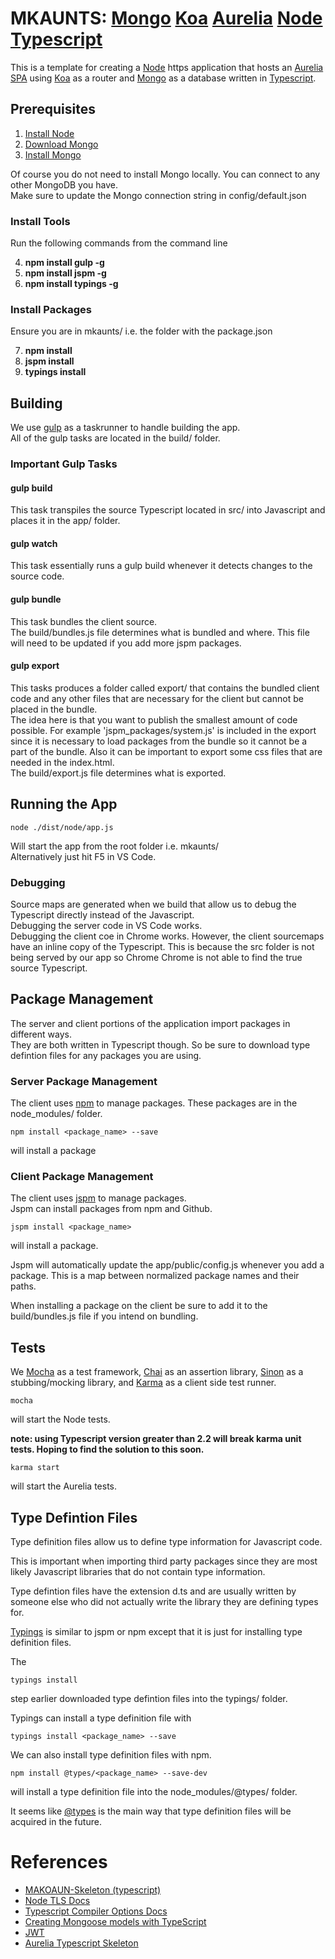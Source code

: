 # MKAUNTS: [Mongo](https://www.mongodb.com/) [Koa](http://koajs.com/) [Aurelia](http://aurelia.io/) [Node](https://nodejs.org/en/) [Typescript](https://www.typescriptlang.org/)

This is a template for creating a [Node](https://nodejs.org/en/) https application that hosts an [Aurelia](http://aurelia.io/) [SPA](https://en.wikipedia.org/wiki/Single-page_application) using [Koa](http://koajs.com/) as a router and [Mongo](https://www.mongodb.com/) as a database written in [Typescript](https://www.typescriptlang.org/).

## Prerequisites

1. [Install Node](https://nodejs.org)
2. [Download Mongo](https://www.mongodb.com/download-center?jmp=nav#community)
3. [Install Mongo](https://docs.mongodb.com/manual/administration/install-community/)

Of course you do not need to install Mongo locally. You can connect to any other MongoDB you have. <br>
Make sure to update the Mongo connection string in config/default.json

### Install Tools

Run the following commands from the command line

4. **npm install gulp -g**
5. **npm install jspm -g**
6. **npm install typings -g**

### Install Packages
Ensure you are in mkaunts/ i.e. the folder with the package.json

7. **npm install**
8. **jspm install**
9. **typings install**

## Building
We use [gulp](http://gulpjs.com/) as a taskrunner to handle building the app. <br>
All of the gulp tasks are located in the build/ folder. <br>

### Important Gulp Tasks
#### gulp build
This task transpiles the source Typescript located in src/ into Javascript and places it in the app/ folder.

#### gulp watch
This task essentially runs a gulp build whenever it detects changes to the source code.

#### gulp bundle
This task bundles the client source. <br>
The build/bundles.js file determines what is bundled and where. This file will need to be updated if you add more jspm packages.

#### gulp export
This tasks produces a folder called export/ that contains the bundled client code and any other files that are necessary for the client but cannot be placed in the bundle. <br>
The idea here is that you want to publish the smallest amount of code possible.
For example 'jspm_packages/system.js' is included in the export since it is necessary to load packages from the bundle so it cannot be a part of the bundle.
Also it can be important to export some css files that are needed in the index.html.<br>
The build/export.js file determines what is exported.

## Running the App
    node ./dist/node/app.js
Will start the app from the root folder i.e. mkaunts/ <br>
Alternatively just hit F5 in VS Code.

### Debugging
Source maps are generated when we build that allow us to debug the Typescript directly instead of the Javascript. <br>
Debugging the server code in VS Code works. <br>
Debugging the client coe in Chrome works. However, the client sourcemaps have an inline copy of the Typescript. This is because the src folder is not being served by our app so Chrome Chrome is not able to find the true source Typescript.<br>

## Package Management

The server and client portions of the application import packages in different ways. <br>
They are both written in Typescript though. So be sure to download type defintion files for any packages you are using.

### Server Package Management
The client uses [npm](https://www.npmjs.com/) to manage packages. These packages are in the node_modules/ folder.

    npm install <package_name> --save 
will install a package

### Client Package Management
The client uses [jspm](http://jspm.io/) to manage packages. <br>
Jspm can install packages from npm and Github.

    jspm install <package_name>
will install a package.

Jspm will automatically update the app/public/config.js whenever you add a package.
This is a map between normalized package names and their paths. <br>

When installing a package on the client be sure to add it to the build/bundles.js file if you intend on bundling.

## Tests

We [Mocha](https://mochajs.org/) as a test framework, [Chai](http://chaijs.com/) as an assertion library, [Sinon](http://sinonjs.org/) as a stubbing/mocking library, and [Karma](http://karma-runner.github.io/1.0/index.html) as a client side test runner.

    mocha

will start the Node tests.

__note: using Typescript version greater than 2.2 will break karma unit tests. Hoping to find the solution to this soon.__ 

    karma start

will start the Aurelia tests.

## Type Defintion Files
Type definition files allow us to define type information for Javascript code.

This is important when importing third party packages since they are most likely Javascript libraries that do not contain type information.

Type defintion files have the extension d.ts and are usually written by someone else who did not actually write the library they are defining types for.

[Typings](https://github.com/typings/typings) is similar to jspm or npm except that it is just for installing type definition files.

The

    typings install
step earlier downloaded type defintion files into the typings/ folder.

Typings can install a type definition file with

    typings install <package_name> --save

We can also install type definition files with npm.

    npm install @types/<package_name> --save-dev

will install a type definition file into the node_modules/@types/ folder.

It seems like [@types](https://www.npmjs.com/~types) is the main way that type definition files will be acquired in the future.

# References

* [MAKOAUN-Skeleton (typescript)](https://github.com/vogelrh/makoaun-skeleton)
* [Node TLS Docs](https://nodejs.org/api/tls.html)
* [Typescript Compiler Options Docs](https://www.typescriptlang.org/docs/handbook/compiler-options.html)
* [Creating Mongoose models with TypeScript](https://github.com/Appsilon/styleguide/wiki/mongoose-typescript-models)
* [JWT](https://jwt.io/introduction/)
* [Aurelia Typescript Skeleton](https://github.com/aurelia/skeleton-navigation/tree/master/skeleton-typescript)
